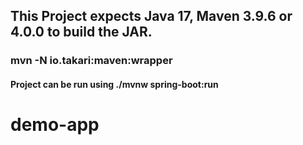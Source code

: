 ## This Project expects Java 17, Maven 3.9.6 or 4.0.0 to build the JAR.
### mvn -N io.takari:maven:wrapper
#### Project can be run using ./mvnw spring-boot:run
# demo-app
